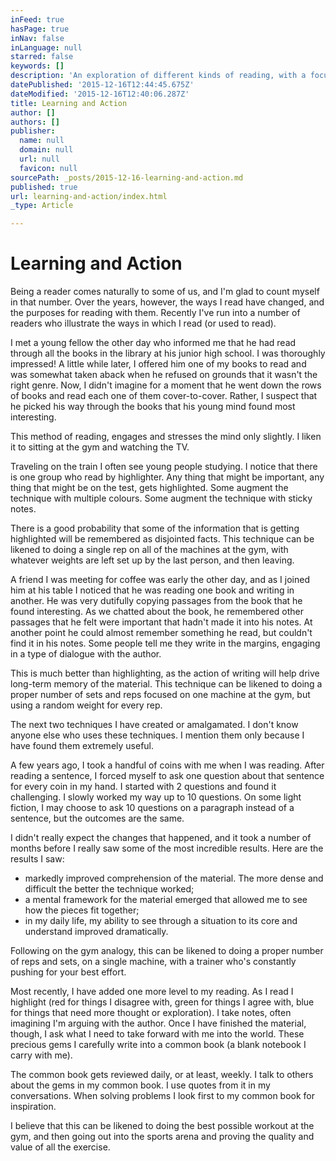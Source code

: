 ```yaml
---
inFeed: true
hasPage: true
inNav: false
inLanguage: null
starred: false
keywords: []
description: 'An exploration of different kinds of reading, with a focus on trying to put learning into action.'
datePublished: '2015-12-16T12:44:45.675Z'
dateModified: '2015-12-16T12:40:06.287Z'
title: Learning and Action
author: []
authors: []
publisher:
  name: null
  domain: null
  url: null
  favicon: null
sourcePath: _posts/2015-12-16-learning-and-action.md
published: true
url: learning-and-action/index.html
_type: Article

---
```

# 

# Learning and Action

Being a reader comes naturally to some of us, and I'm glad to count myself in that number. Over the years, however, the ways I read have changed, and the purposes for reading with them. Recently I've run into a number of readers who illustrate the ways in which I read (or used to read).

I met a young fellow the other day who informed me that he had read through all the books in the library at his junior high school. I was thoroughly impressed! A little while later, I offered him one of my books to read and was somewhat taken aback when he refused on grounds that it wasn't the right genre. Now, I didn't imagine for a moment that he went down the rows of books and read each one of them cover-to-cover. Rather, I suspect that he picked his way through the books that his young mind found most interesting.

This method of reading, engages and stresses the mind only slightly. I liken it to sitting at the gym and watching the TV.

Traveling on the train I often see young people studying. I notice that there is one group who read by highlighter. Any thing that might be important, any thing that might be on the test, gets highlighted. Some augment the technique with multiple colours. Some augment the technique with sticky notes.

There is a good probability that some of the information that is getting highlighted will be remembered as disjointed facts. This technique can be likened to doing a single rep on all of the machines at the gym, with whatever weights are left set up by the last person, and then leaving.

A friend I was meeting for coffee was early the other day, and as I joined him at his table I noticed that he was reading one book and writing in another. He was very dutifully copying passages from the book that he found interesting. As we chatted about the book, he remembered other passages that he felt were important that hadn't made it into his notes. At another point he could almost remember something he read, but couldn't find it in his notes. Some people tell me they write in the margins, engaging in a type of dialogue with the author.

This is much better than highlighting, as the action of writing will help drive long-term memory of the material. This technique can be likened to doing a proper number of sets and reps focused on one machine at the gym, but using a random weight for every rep.

The next two techniques I have created or amalgamated. I don't know anyone else who uses these techniques. I mention them only because I have found them extremely useful.

A few years ago, I took a handful of coins with me when I was reading. After reading a sentence, I forced myself to ask one question about that sentence for every coin in my hand. I started with 2 questions and found it challenging. I slowly worked my way up to 10 questions. On some light fiction, I may choose to ask 10 questions on a paragraph instead of a sentence, but the outcomes are the same.

I didn't really expect the changes that happened, and it took a number of months before I really saw some of the most incredible results. Here are the results I saw:

* markedly improved comprehension of the material. The more dense and difficult the better the technique worked; 
* a mental framework for the material emerged that allowed me to see how the pieces fit together; 
* in my daily life, my ability to see through a situation to its core and understand improved dramatically. 

Following on the gym analogy, this can be likened to doing a proper number of reps and sets, on a single machine, with a trainer who's constantly pushing for your best effort.

Most recently, I have added one more level to my reading. As I read I highlight (red for things I disagree with, green for things I agree with, blue for things that need more thought or exploration). I take notes, often imagining I'm arguing with the author. Once I have finished the material, though, I ask what I need to take forward with me into the world. These precious gems I carefully write into a common book (a blank notebook I carry with me).

The common book gets reviewed daily, or at least, weekly. I talk to others about the gems in my common book. I use quotes from it in my conversations. When solving problems I look first to my common book for inspiration.

I believe that this can be likened to doing the best possible workout at the gym, and then going out into the sports arena and proving the quality and value of all the exercise.